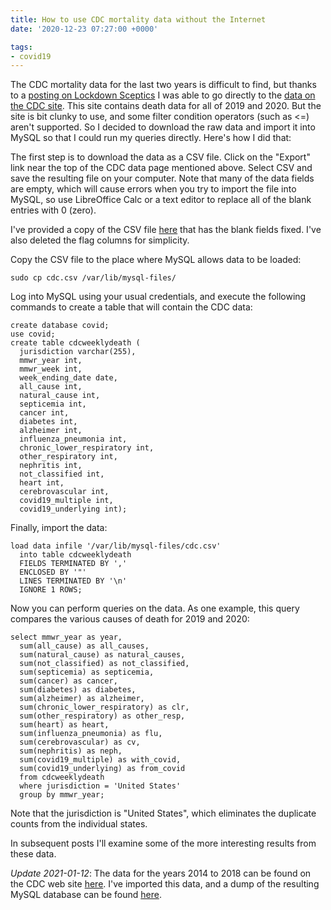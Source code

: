 ```yaml
---
title: How to use CDC mortality data without the Internet
date: '2020-12-23 07:27:00 +0000'

tags:
- covid19
---
```


The CDC mortality data for the last two years is difficult to find,
but thanks to a [posting on Lockdown Sceptics](https://lockdownsceptics.org)
I was able to go directly to the [data on the CDC site](https://data.cdc.gov/NCHS/Weekly-Counts-of-Deaths-by-State-and-Select-Causes/muzy-jte6/data).
This site contains death data for all of 2019 and 2020.
But the site is bit clunky to use, and some filter condition operators (such as <=) aren't
supported.  So I decided to download the raw data and import it into MySQL so that
I could run my queries directly.  Here's how I did that:

<!--more-->

The first step is to download the data as a CSV file.  Click on the
"Export" link near the top of the CDC data page mentioned above.
Select CSV and save the resulting file on your computer.  Note that
many of the data fields are empty, which will cause errors when you
try to import the file into MySQL, so use LibreOffice Calc or a text
editor to replace all of the blank entries with 0 (zero).

I've provided a copy of the CSV file [here](/cdc.csv) that has
the blank fields fixed.  I've also deleted the flag columns for simplicity.

Copy the CSV file to the place where MySQL allows data to be loaded:

    sudo cp cdc.csv /var/lib/mysql-files/

Log into MySQL using your usual credentials, and execute the following commands
to create a table that will contain the CDC data:

    create database covid;
    use covid;
    create table cdcweeklydeath (
      jurisdiction varchar(255),
      mmwr_year int,
      mmwr_week int,
      week_ending_date date,
      all_cause int,
      natural_cause int,
      septicemia int,
      cancer int,
      diabetes int,
      alzheimer int,
      influenza_pneumonia int,
      chronic_lower_respiratory int,
      other_respiratory int,
      nephritis int,
      not_classified int,
      heart int,
      cerebrovascular int,
      covid19_multiple int,
      covid19_underlying int);

Finally, import the data:

    load data infile '/var/lib/mysql-files/cdc.csv'
      into table cdcweeklydeath
      FIELDS TERMINATED BY ','
      ENCLOSED BY '"'
      LINES TERMINATED BY '\n'
      IGNORE 1 ROWS;

Now you can perform queries on the data.  As one example, this query compares
the various causes of death for 2019 and 2020:

    select mmwr_year as year,
      sum(all_cause) as all_causes,
      sum(natural_cause) as natural_causes,
      sum(not_classified) as not_classified,
      sum(septicemia) as septicemia,
      sum(cancer) as cancer,
      sum(diabetes) as diabetes,
      sum(alzheimer) as alzheimer,
      sum(chronic_lower_respiratory) as clr,
      sum(other_respiratory) as other_resp,
      sum(heart) as heart,
      sum(influenza_pneumonia) as flu,
      sum(cerebrovascular) as cv,
      sum(nephritis) as neph,
      sum(covid19_multiple) as with_covid,
      sum(covid19_underlying) as from_covid
      from cdcweeklydeath
      where jurisdiction = 'United States'
      group by mmwr_year;

Note that the jurisdiction is "United States", which eliminates
the duplicate counts from the individual states.

In subsequent posts I'll examine some of the more interesting results from these data.

*Update 2021-01-12*: The data for the years 2014 to 2018 can be found on the CDC
web site [here](https://data.cdc.gov/NCHS/Weekly-Counts-of-Deaths-by-State-and-Select-Causes/3yf8-kanr).
I've imported this data, and a dump of the resulting MySQL database can be found
[here](/cdcweeklydeath.sql.gz).
